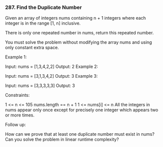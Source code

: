 ### 287. Find the Duplicate Number

Given an array of integers nums containing n + 1 integers where each integer is in the range [1, n] inclusive.

There is only one repeated number in nums, return this repeated number.

You must solve the problem without modifying the array nums and using only constant extra space.

Example 1:

Input: nums = [1,3,4,2,2]
Output: 2
Example 2:

Input: nums = [3,1,3,4,2]
Output: 3
Example 3:

Input: nums = [3,3,3,3,3]
Output: 3

Constraints:

1 <= n <= 105
nums.length == n + 1
1 <= nums[i] <= n
All the integers in nums appear only once except for precisely one integer which appears two or more times.

Follow up:

How can we prove that at least one duplicate number must exist in nums?
Can you solve the problem in linear runtime complexity?
